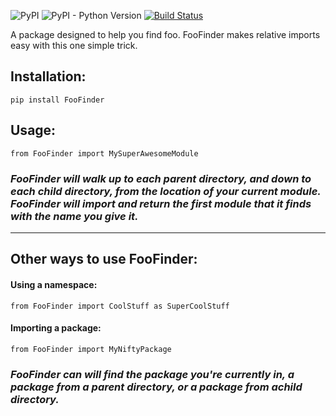 ![PyPI](https://img.shields.io/pypi/v/FooFinder)
![PyPI - Python Version](https://img.shields.io/pypi/pyversions/FooFinder)
[![Build Status](https://travis-ci.org/MadisonAster/FooFinder.svg?branch=master)](https://travis-ci.org/MadisonAster/FooFinder)


A package designed to help you find foo. FooFinder makes relative imports easy with this one simple trick. 

## Installation:
```
pip install FooFinder
```

## Usage:
```
from FooFinder import MySuperAwesomeModule
```

### ***FooFinder will walk up to each parent directory, and down to each child directory, from the location of your current module. FooFinder will import and return the first module that it finds with the name you give it.***

---

## Other ways to use FooFinder:

#### Using a namespace:
```
from FooFinder import CoolStuff as SuperCoolStuff
```


#### Importing a package:
```
from FooFinder import MyNiftyPackage
```

### ***FooFinder can will find the package you're currently in, a package from a parent directory, or a package from achild directory.***
